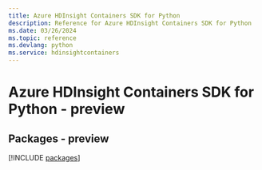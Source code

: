 ```yaml
---
title: Azure HDInsight Containers SDK for Python
description: Reference for Azure HDInsight Containers SDK for Python
ms.date: 03/26/2024
ms.topic: reference
ms.devlang: python
ms.service: hdinsightcontainers
---
```

# Azure HDInsight Containers SDK for Python - preview
## Packages - preview
[!INCLUDE [packages](hdinsight-containers-index.md)]